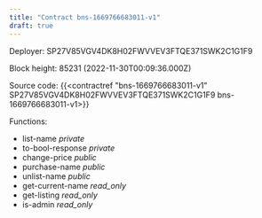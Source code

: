 ```yaml
---
title: "Contract bns-1669766683011-v1"
draft: true
---
```

Deployer: SP27V85VGV4DK8H02FWVVEV3FTQE371SWK2C1G1F9


 



Block height: 85231 (2022-11-30T00:09:36.000Z)

Source code: {{<contractref "bns-1669766683011-v1" SP27V85VGV4DK8H02FWVVEV3FTQE371SWK2C1G1F9 bns-1669766683011-v1>}}

Functions:

* list-name _private_
* to-bool-response _private_
* change-price _public_
* purchase-name _public_
* unlist-name _public_
* get-current-name _read_only_
* get-listing _read_only_
* is-admin _read_only_
